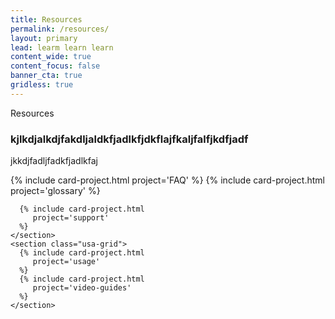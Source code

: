 ```yaml
---
title: Resources
permalink: /resources/
layout: primary
lead: learm learn learn
content_wide: true
content_focus: false
banner_cta: true
gridless: true
---
```


<div class="usa-grid">
  <section class="usa-section">
    <div class="usa-section-bottom">
      <div class="small-caps small-caps-no-margin">Resources</div>
      <h3>kjlkdjalkdjfakdljaldkfjadlkfjdkflajfkaljfalfjkdfjadf</h3>
      <p>jkkdjfadljfadkfjadlkfaj</p>
    </div>
    <section class="usa-grid">
      {% include card-project.html
         project='FAQ'
      %}
      {% include card-project.html
         project='glossary'
      %}

      {% include card-project.html
         project='support'
      %}
    </section>
    <section class="usa-grid">
      {% include card-project.html
         project='usage'
      %}
      {% include card-project.html
         project='video-guides'
      %}
    </section>
